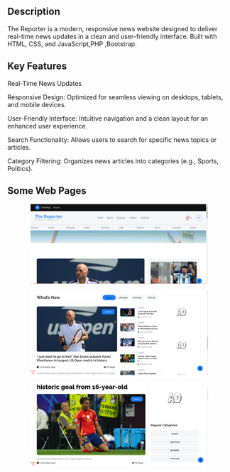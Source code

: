 ## Description
The Reporter is a modern, responsive news website designed to deliver real-time news updates in a clean and user-friendly interface. Built with HTML, CSS, and JavaScript,PHP ,Bootstrap.

## Key Features

Real-Time News Updates

Responsive Design: Optimized for seamless viewing on desktops, tablets, and mobile devices.

User-Friendly Interface: Intuitive navigation and a clean layout for an enhanced user experience.

Search Functionality: Allows users to search for specific news topics or articles.

Category Filtering: Organizes news articles into categories (e.g., Sports, Politics).

## Some Web Pages


<p align="center"><img src="https://raw.githubusercontent.com/wenuranga-silva/The-Reporter/refs/heads/main/public/uploads/1.png" width="400" alt="image"></p>

<p align="center"><img src="https://raw.githubusercontent.com/wenuranga-silva/The-Reporter/refs/heads/main/public/uploads/2.png" width="400" alt="image"></p>

<p align="center"><img src="https://github.com/wenuranga-silva/The-Reporter/blob/main/public/uploads/3.png" width="400" alt="image"></p>


